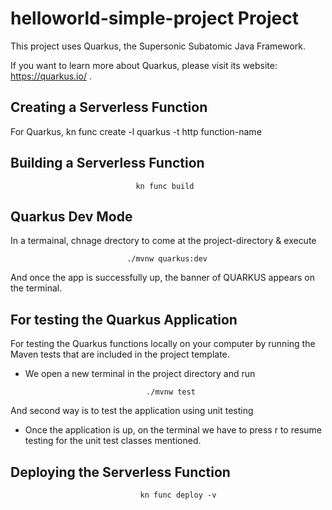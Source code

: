 # helloworld-simple-project Project

This project uses Quarkus, the Supersonic Subatomic Java Framework.

If you want to learn more about Quarkus, please visit its website: https://quarkus.io/ .


## Creating a Serverless Function

For Quarkus,
                  kn func create -l quarkus -t http function-name
                  

## Building a Serverless Function

                                kn func build
                                

## Quarkus Dev Mode

In a termainal, chnage drectory to come at the project-directory & execute

                              ./mvnw quarkus:dev

And once the app is successfully up, the banner of QUARKUS appears on the terminal.

## For testing the Quarkus Application

For testing the Quarkus functions locally on your computer by running the Maven tests that are included in the project template.

- We open a new terminal in the project directory and run

                                 ./mvnw test
                                 
And second way is to test the application using unit testing

  - Once the application is up, on the terminal we have to press r to resume testing for the unit test classes mentioned.

## Deploying the Serverless Function

                                 kn func deploy -v
